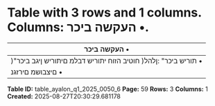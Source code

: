 # Table with 3 rows and 1 columns. Columns: העקשה ביכר •.

| העקשה ביכר • |
|---|
| )"תוריש ביכר" :ןלהל( חוטיב הזוח יתוריש דבלמ םיתוריש ןיגב ביכר • |
| םיצבושמ םירזגנ • |

**Table ID:** table_ayalon_q1_2025_0050_6
**Page:** 59
**Rows:** 3
**Columns:** 1
**Created:** 2025-08-27T20:30:29.681178
